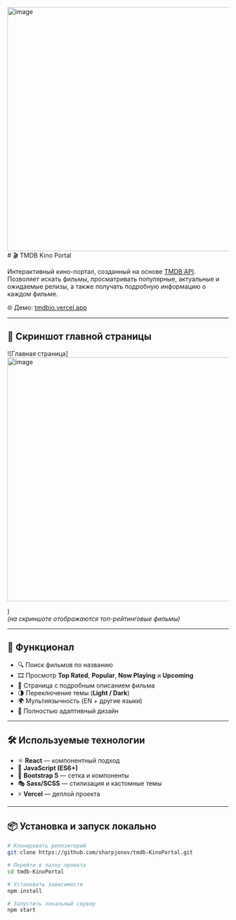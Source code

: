 <img width="1222" height="556" alt="image" src="https://github.com/user-attachments/assets/115c8895-ca6c-4da8-a64a-06a310b408ab" /># 🎬 TMDB Kino Portal

Интерактивный кино-портал, созданный на основе [TMDB API](https://www.themoviedb.org/).  
Позволяет искать фильмы, просматривать популярные, актуальные и ожидаемые релизы, а также получать подробную информацию о каждом фильме.  

🌐 Демо: [tmdbio.vercel.app](https://tmdbio.vercel.app/)  

---

## 📸 Скриншот главной страницы
![Главная страница]<img width="1222" height="556" alt="image" src="https://github.com/user-attachments/assets/e9429adf-001b-4334-858a-a8aaf6c10140" />

)  
*(на скриншоте отображаются топ-рейтинговые фильмы)*

---

## 🚀 Функционал
- 🔍 Поиск фильмов по названию
- 🎞️ Просмотр **Top Rated**, **Popular**, **Now Playing** и **Upcoming**
- 🧾 Страница с подробным описанием фильма
- 🌗 Переключение темы (**Light / Dark**)
- 🌍 Мультиязычность (EN + другие языки)
- 📱 Полностью адаптивный дизайн

---

## 🛠️ Используемые технологии
- ⚛ **React** — компонентный подход
- 📜 **JavaScript (ES6+)**
- 🎨 **Bootstrap 5** — сетка и компоненты
- 🎭 **Sass/SCSS** — стилизация и кастомные темы
- ⚡ **Vercel** — деплой проекта

---

## 📦 Установка и запуск локально
```bash
# Клонировать репозиторий
git clone https://github.com/sharpjonov/tmdb-KinoPortal.git

# Перейти в папку проекта
cd tmdb-KinoPortal

# Установить зависимости
npm install

# Запустить локальный сервер
npm start

